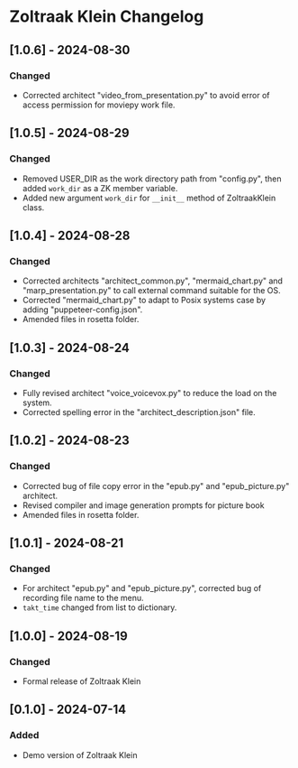 # Zoltraak Klein Changelog

## [1.0.6] - 2024-08-30
### Changed
- Corrected architect "video_from_presentation.py" to avoid error of access permission for moviepy work file.

## [1.0.5] - 2024-08-29
### Changed
- Removed USER_DIR as the work directory path from "config.py", then added `work_dir` as a ZK member variable.
- Added new argument `work_dir` for `__init__` method of ZoltraakKlein class.

## [1.0.4] - 2024-08-28
### Changed
- Corrected architects "architect_common.py", "mermaid_chart.py" and "marp_presentation.py" to call external command suitable for the OS.
- Corrected "mermaid_chart.py" to adapt to Posix systems case by adding "puppeteer-config.json".
- Amended files in rosetta folder.

## [1.0.3] - 2024-08-24
### Changed
- Fully revised architect "voice_voicevox.py" to reduce the load on the system.
- Corrected spelling error in the "architect_description.json" file.

## [1.0.2] - 2024-08-23
### Changed
- Corrected bug of file copy error in the "epub.py" and "epub_picture.py" architect.
- Revised compiler and image generation prompts for picture book
- Amended files in rosetta folder.

## [1.0.1] - 2024-08-21
### Changed
- For architect "epub.py" and "epub_picture.py", corrected bug of recording file name to the menu.
- `takt_time` changed from list to dictionary.

## [1.0.0] - 2024-08-19
### Changed
- Formal release of Zoltraak Klein

## [0.1.0] - 2024-07-14
### Added
- Demo version of Zoltraak Klein
